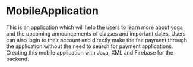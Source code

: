 # MobileApplication
This is an application which will help the users to learn more about yoga and the upcoming announcements of classes and important dates. Users can also login to their account and directly make the fee payment through the application without the need to search for payment applications.  Creating this mobile application with Java, XML and Firebase for the backend.
